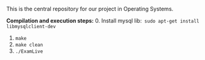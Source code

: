 This is the central repository for our project in Operating Systems.

**Compilation and execution steps:**
0. Install mysql lib:``` sudo apt-get install libmysqlclient-dev```
1. ```make```
2. ```make clean```
3. ```./ExamLive```
